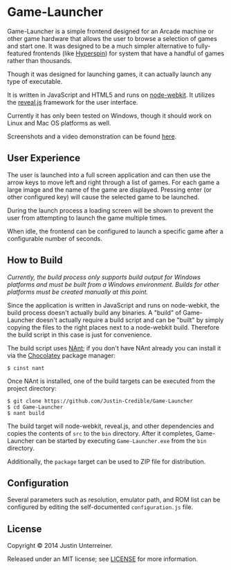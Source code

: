 Game-Launcher
=============

Game-Launcher is a simple frontend designed for an Arcade machine or other game hardware that allows the user to browse a selection of games and start one. It was designed to be a much simpler alternative to fully-featured frontends (like [Hyperspin](http://www.hyperspin-fe.com/)) for system that have a handful of games rather than thousands.

Though it was designed for launching games, it can actually launch any type of executable.

It is written in JavaScript and HTML5 and runs on [node-webkit](https://github.com/rogerwang/node-webkit). It utilizes the [reveal.js](https://github.com/hakimel/reveal.js) framework for the user interface.

Currently it has only been tested on Windows, though it should work on Linux and Mac OS platforms as well.

Screenshots and a video demonstration can be found [here](http://www.justin-credible.net/Projects/Game-Launcher).

## User Experience ##

The user is launched into a full screen application and can then use the arrow keys to move left and right through a list of games. For each game a large image and the name of the game are displayed. Pressing enter (or other configured key) will cause the selected game to be launched.

During the launch process a loading screen will be shown to prevent the user from attempting to launch the game multiple times.

When idle, the frontend can be configured to launch a specific game after a configurable number of seconds.

## How to Build ##

*Currently, the build process only supports build output for Windows platforms and must be built from a Windows environment. Builds for other platforms must be created manually at this point.*

Since the application is written in JavaScript and runs on node-webkit, the build process doesn't actually build any binaries. A "build" of Game-Launcher doesn't actually require a build script and can be "built" by simply copying the files to the right places next to a node-webkit build. Therefore the build script in this case is just for convenience.

The build script uses [NAnt](http://nant.sourceforge.net/); if you don't have NAnt already you can install it via the [Chocolatey](http://chocolatey.org/) package manager:

    $ cinst nant

Once NAnt is installed, one of the build targets can be executed from the project directory:

	$ git clone https://github.com/Justin-Credible/Game-Launcher
	$ cd Game-Launcher
	$ nant build

The build target will node-webkit, reveal.js, and other dependencies and copies the contents of `src` to the `bin` directory. After it completes, Game-Launcher can be started by executing `Game-Launcher.exe` from the `bin` directory.

Additionally, the `package` target can be used to ZIP file for distribution.


## Configuration ##

Several parameters such as resolution, emulator path, and ROM list can be configured by editing the self-documented `configuration.js` file.

## License ##

Copyright © 2014 Justin Unterreiner.

Released under an MIT license; see [LICENSE](https://github.com/Justin-Credible/Game-Launcher/blob/master/LICENSE) for more information.